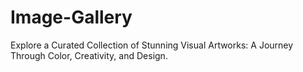 # Image-Gallery
Explore a Curated Collection of Stunning Visual Artworks: A Journey Through Color, Creativity, and Design.
